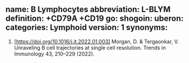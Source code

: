 name: B Lymphocytes
abbreviation: L-BLYM
definition: +CD79A +CD19
go: 
shogoin: 
uberon: 
categories: Lymphoid
version: 1 
synonyms:
---

1) [https://doi.org/10.1016/j.it.2022.01.003] Morgan, D. & Tergaonkar, V. Unraveling B cell trajectories at single cell resolution. Trends in Immunology 43, 210–229 (2022).